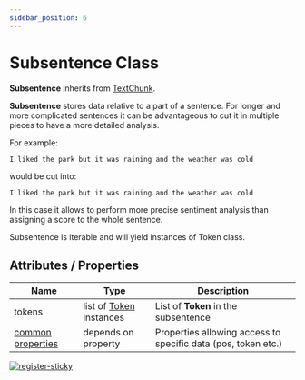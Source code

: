 ```yaml
---
sidebar_position: 6
---
```


# Subsentence Class

**Subsentence** inherits from [TextChunk](https://www.lettria.com/documentation/docs/python-sdk/texctchunk).

**Subsentence** stores data relative to a part of a sentence. For longer and more complicated sentences it can be advantageous to cut it in multiple pieces to have a more detailed analysis.

For example: 
```shell
I liked the park but it was raining and the weather was cold 
```
would be cut into:

```shell
I liked the park but it was raining and the weather was cold
```

In this case it allows to perform more precise sentiment analysis than assigning a score to the whole sentence.

Subsentence is iterable and will yield instances of Token class.

## Attributes / Properties

| Name                                                                                   	| Type                                                                                   	| Description                                                   	|
|----------------------------------------------------------------------------------------	|----------------------------------------------------------------------------------------	|---------------------------------------------------------------	|
| tokens                                                                                 	| list of [Token](https://www.lettria.com/documentation/docs/python-sdk/token-class) instances 	| List of **Token** in the subsentence                          	|
| [common properties](https://www.lettria.com/documentation/docs/python-sdk/common-properties) 	| depends on property                                                                    	| Properties allowing access to specific data (pos, token etc.) 	|

[![register-sticky](/img/register-sticky.png)](https://app.lettria.com/signup)
